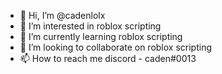- 👋 Hi, I’m @cadenlolx
- 👀 I’m interested in roblox scripting
- 🌱 I’m currently learning roblox scripting
- 💞️ I’m looking to collaborate on roblox scripting
- 📫 How to reach me discord - caden#0013

<!---
cadenlolx/cadenlolx is a ✨ special ✨ repository because its `README.md` (this file) appears on your GitHub profile.
You can click the Preview link to take a look at your changes.
--->
